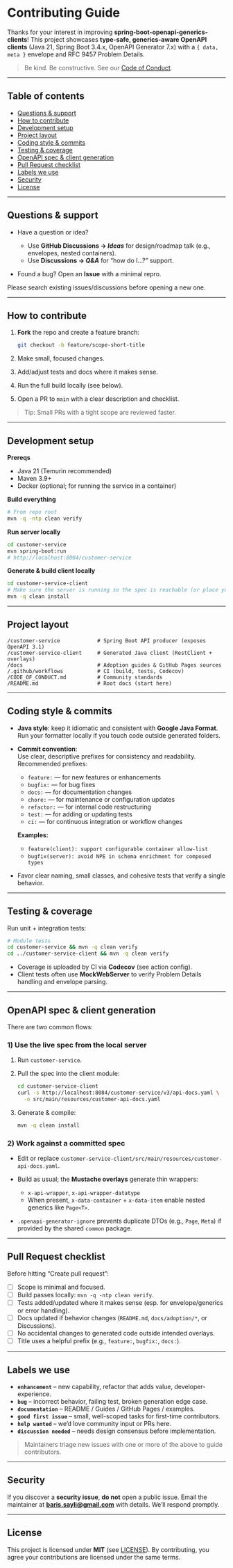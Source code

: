 # Contributing Guide

Thanks for your interest in improving **spring-boot-openapi-generics-clients**!
This project showcases **type-safe, generics-aware OpenAPI clients** (Java 21, Spring Boot 3.4.x, OpenAPI Generator 7.x) with a `{ data, meta }` envelope and RFC 9457 Problem Details.

> Be kind. Be constructive. See our [Code of Conduct](./CODE_OF_CONDUCT.md).

---

## Table of contents

* [Questions & support](#questions--support)
* [How to contribute](#how-to-contribute)
* [Development setup](#development-setup)
* [Project layout](#project-layout)
* [Coding style & commits](#coding-style--commits)
* [Testing & coverage](#testing--coverage)
* [OpenAPI spec & client generation](#openapi-spec--client-generation)
* [Pull Request checklist](#pull-request-checklist)
* [Labels we use](#labels-we-use)
* [Security](#security)
* [License](#license)

---

## Questions & support

* Have a question or idea?

    * Use **GitHub Discussions → *Ideas*** for design/roadmap talk (e.g., envelopes, nested containers).
    * Use **Discussions → *Q&A*** for “how do I…?” support.
* Found a bug? Open an **Issue** with a minimal repro.

Please search existing issues/discussions before opening a new one.

---

## How to contribute

1. **Fork** the repo and create a feature branch:

   ```bash
   git checkout -b feature/scope-short-title
   ```
2. Make small, focused changes.
3. Add/adjust tests and docs where it makes sense.
4. Run the full build locally (see below).
5. Open a PR to `main` with a clear description and checklist.

> Tip: Small PRs with a tight scope are reviewed faster.

---

## Development setup

**Prereqs**

* Java 21 (Temurin recommended)
* Maven 3.9+
* Docker (optional; for running the service in a container)

**Build everything**

```bash
# From repo root
mvn -q -ntp clean verify
```

**Run server locally**

```bash
cd customer-service
mvn spring-boot:run
# http://localhost:8084/customer-service
```

**Generate & build client locally**

```bash
cd customer-service-client
# Make sure the server is running so the spec is reachable (or place your spec under src/main/resources)
mvn -q clean install
```

---

## Project layout

```
/customer-service            # Spring Boot API producer (exposes OpenAPI 3.1)
/customer-service-client     # Generated Java client (RestClient + overlays)
/docs                        # Adoption guides & GitHub Pages sources
/.github/workflows           # CI (build, tests, Codecov)
/CODE_OF_CONDUCT.md          # Community standards
/README.md                   # Root docs (start here)
```

---

## Coding style & commits

* **Java style**: keep it idiomatic and consistent with **Google Java Format**.  
  Run your formatter locally if you touch code outside generated folders.

* **Commit convention**:  
  Use clear, descriptive prefixes for consistency and readability.  
  Recommended prefixes:

    * `feature:` — for new features or enhancements
    * `bugfix:` — for bug fixes
    * `docs:` — for documentation changes
    * `chore:` — for maintenance or configuration updates
    * `refactor:` — for internal code restructuring
    * `test:` — for adding or updating tests
    * `ci:` — for continuous integration or workflow changes

  **Examples:**

    * `feature(client): support configurable container allow-list`
    * `bugfix(server): avoid NPE in schema enrichment for composed types`

* Favor clear naming, small classes, and cohesive tests that verify a single behavior.
---

## Testing & coverage

Run unit + integration tests:

```bash
# Module tests
cd customer-service && mvn -q clean verify
cd ../customer-service-client && mvn -q clean verify
```

* Coverage is uploaded by CI via **Codecov** (see action config).
* Client tests often use **MockWebServer** to verify Problem Details handling and envelope parsing.

---

## OpenAPI spec & client generation

There are two common flows:

### 1) Use the live spec from the local server

1. Run `customer-service`.
2. Pull the spec into the client module:

   ```bash
   cd customer-service-client
   curl -s http://localhost:8084/customer-service/v3/api-docs.yaml \
     -o src/main/resources/customer-api-docs.yaml
   ```
3. Generate & compile:

   ```bash
   mvn -q clean install
   ```

### 2) Work against a committed spec

* Edit or replace `customer-service-client/src/main/resources/customer-api-docs.yaml`.
* Build as usual; the **Mustache overlays** generate thin wrappers:

    * `x-api-wrapper`, `x-api-wrapper-datatype`
    * When present, `x-data-container` + `x-data-item` enable nested generics like `Page<T>`.
* `.openapi-generator-ignore` prevents duplicate DTOs (e.g., `Page`, `Meta`) if provided by the shared `common` package.

---

## Pull Request checklist

Before hitting “Create pull request”:

* [ ] Scope is minimal and focused.
* [ ] Build passes locally: `mvn -q -ntp clean verify`.
* [ ] Tests added/updated where it makes sense (esp. for envelope/generics or error handling).
* [ ] Docs updated if behavior changes (`README.md`, `docs/adoption/*`, or Discussions).
* [ ] No accidental changes to generated code outside intended overlays.
* [ ] Title uses a helpful prefix (e.g., `feature:`, `bugfix:`, `docs:`).

---

## Labels we use

* **`enhancement`** – new capability, refactor that adds value, developer-experience.
* **`bug`** – incorrect behavior, failing test, broken generation edge case.
* **`documentation`** – README / Guides / GitHub Pages / examples.
* **`good first issue`** – small, well-scoped tasks for first-time contributors.
* **`help wanted`** – we’d love community input or PRs here.
* **`discussion needed`** – needs design consensus before implementation.

> Maintainers triage new issues with one or more of the above to guide contributors.

---

## Security

If you discover a **security issue**, **do not** open a public issue.
Email the maintainer at **[baris.sayli@gmail.com](mailto:baris.sayli@gmail.com)** with details. We’ll respond promptly.

---

## License

This project is licensed under **MIT** (see [LICENSE](./LICENSE)).
By contributing, you agree your contributions are licensed under the same terms.
